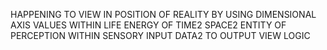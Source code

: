 HAPPENING TO VIEW IN POSITION OF REALITY BY USING DIMENSIONAL AXIS VALUES WITHIN LIFE ENERGY OF TIME2 SPACE2 ENTITY OF PERCEPTION WITHIN SENSORY INPUT DATA2 TO OUTPUT VIEW LOGIC
